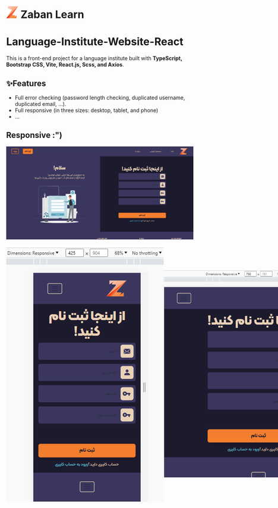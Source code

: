<p align="center">
  <h1>
    <img src="./readme/icons/icon.png" width="32" height="32" /> Zaban Learn
  </h1> 
</p>


# Language-Institute-Website-React
This is a front-end project for a language institute built with **TypeScript, Bootstrap CSS, Vite, React.js, Scss, and Axios**. 


## ✨Features
- Full error checking (password length checking, duplicated username, duplicated email, ...).
- Full responsive (in three sizes: desktop, tablet, and phone)
- ...


## Responsive :")
![image](./readme/screenshots/Screenshot_2.png)

<div style="display: flex; align-items: center;">
  <img src="./readme/screenshots/Screenshot_3.png" /> 
  <img src="./readme/screenshots/Screenshot_4.png" /> 
</div>
